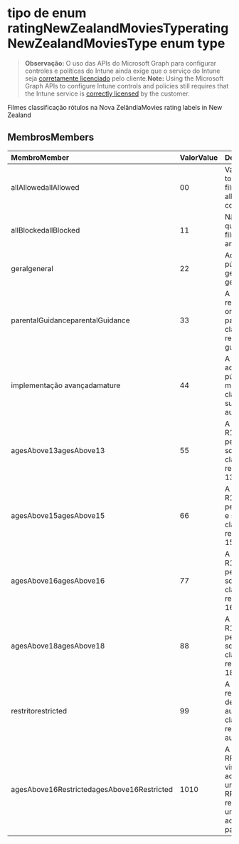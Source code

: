 # <a name="ratingnewzealandmoviestype-enum-type"></a><span data-ttu-id="d2282-101">tipo de enum ratingNewZealandMoviesType</span><span class="sxs-lookup"><span data-stu-id="d2282-101">ratingNewZealandMoviesType enum type</span></span>

> <span data-ttu-id="d2282-102">**Observação:** O uso das APIs do Microsoft Graph para configurar controles e políticas do Intune ainda exige que o serviço do Intune seja [corretamente licenciado](https://go.microsoft.com/fwlink/?linkid=839381) pelo cliente.</span><span class="sxs-lookup"><span data-stu-id="d2282-102">**Note:** Using the Microsoft Graph APIs to configure Intune controls and policies still requires that the Intune service is [correctly licensed](https://go.microsoft.com/fwlink/?linkid=839381) by the customer.</span></span>

<span data-ttu-id="d2282-103">Filmes classificação rótulos na Nova Zelândia</span><span class="sxs-lookup"><span data-stu-id="d2282-103">Movies rating labels in New Zealand</span></span>
## <a name="members"></a><span data-ttu-id="d2282-104">Membros</span><span class="sxs-lookup"><span data-stu-id="d2282-104">Members</span></span>
|<span data-ttu-id="d2282-105">Membro</span><span class="sxs-lookup"><span data-stu-id="d2282-105">Member</span></span>|<span data-ttu-id="d2282-106">Valor</span><span class="sxs-lookup"><span data-stu-id="d2282-106">Value</span></span>|<span data-ttu-id="d2282-107">Descrição</span><span class="sxs-lookup"><span data-stu-id="d2282-107">Description</span></span>|
|:---|:---|:---|
|<span data-ttu-id="d2282-108">allAllowed</span><span class="sxs-lookup"><span data-stu-id="d2282-108">allAllowed</span></span>|<span data-ttu-id="d2282-109">0</span><span class="sxs-lookup"><span data-stu-id="d2282-109">0</span></span>|<span data-ttu-id="d2282-110">Valor padrão, permitir todo o conteúdo de filmes</span><span class="sxs-lookup"><span data-stu-id="d2282-110">Default value, allow all movies content</span></span>|
|<span data-ttu-id="d2282-111">allBlocked</span><span class="sxs-lookup"><span data-stu-id="d2282-111">allBlocked</span></span>|<span data-ttu-id="d2282-112">1</span><span class="sxs-lookup"><span data-stu-id="d2282-112">1</span></span>|<span data-ttu-id="d2282-113">Não permitir que qualquer conteúdo filmes</span><span class="sxs-lookup"><span data-stu-id="d2282-113">Do not allow any movies content</span></span>|
|<span data-ttu-id="d2282-114">geral</span><span class="sxs-lookup"><span data-stu-id="d2282-114">general</span></span>|<span data-ttu-id="d2282-115">2</span><span class="sxs-lookup"><span data-stu-id="d2282-115">2</span></span>|<span data-ttu-id="d2282-116">Adequado para o público em geral</span><span class="sxs-lookup"><span data-stu-id="d2282-116">Suitable for general audience</span></span>|
|<span data-ttu-id="d2282-117">parentalGuidance</span><span class="sxs-lookup"><span data-stu-id="d2282-117">parentalGuidance</span></span>|<span data-ttu-id="d2282-118">3</span><span class="sxs-lookup"><span data-stu-id="d2282-118">3</span></span>|<span data-ttu-id="d2282-119">A classificação PG recomenda a orientação dos pais</span><span class="sxs-lookup"><span data-stu-id="d2282-119">The PG classification recommends parental guidance</span></span>|
|<span data-ttu-id="d2282-120">implementação avançada</span><span class="sxs-lookup"><span data-stu-id="d2282-120">mature</span></span>|<span data-ttu-id="d2282-121">4</span><span class="sxs-lookup"><span data-stu-id="d2282-121">4</span></span>|<span data-ttu-id="d2282-122">A classificação M é adequada para o público adulto mais</span><span class="sxs-lookup"><span data-stu-id="d2282-122">The M classification is suitable for mature audience</span></span>|
|<span data-ttu-id="d2282-123">agesAbove13</span><span class="sxs-lookup"><span data-stu-id="d2282-123">agesAbove13</span></span>|<span data-ttu-id="d2282-124">5</span><span class="sxs-lookup"><span data-stu-id="d2282-124">5</span></span>|<span data-ttu-id="d2282-125">A classificação de R13 é restrita a pessoas 13 anos e sobre</span><span class="sxs-lookup"><span data-stu-id="d2282-125">The R13 classification is restricted to persons 13 years and over</span></span>|
|<span data-ttu-id="d2282-126">agesAbove15</span><span class="sxs-lookup"><span data-stu-id="d2282-126">agesAbove15</span></span>|<span data-ttu-id="d2282-127">6</span><span class="sxs-lookup"><span data-stu-id="d2282-127">6</span></span>|<span data-ttu-id="d2282-128">A classificação de R15 é restrita a pessoas quinze anos e sobre</span><span class="sxs-lookup"><span data-stu-id="d2282-128">The R15 classification is restricted to persons 15 years and over</span></span>|
|<span data-ttu-id="d2282-129">agesAbove16</span><span class="sxs-lookup"><span data-stu-id="d2282-129">agesAbove16</span></span>|<span data-ttu-id="d2282-130">7</span><span class="sxs-lookup"><span data-stu-id="d2282-130">7</span></span>|<span data-ttu-id="d2282-131">A classificação de R16 é restrita a pessoas 16 anos e sobre</span><span class="sxs-lookup"><span data-stu-id="d2282-131">The R16 classification is restricted to persons 16 years and over</span></span>|
|<span data-ttu-id="d2282-132">agesAbove18</span><span class="sxs-lookup"><span data-stu-id="d2282-132">agesAbove18</span></span>|<span data-ttu-id="d2282-133">8</span><span class="sxs-lookup"><span data-stu-id="d2282-133">8</span></span>|<span data-ttu-id="d2282-134">A classificação de R18 é restrita a pessoas 18 anos e sobre</span><span class="sxs-lookup"><span data-stu-id="d2282-134">The R18 classification is restricted to persons 18 years and over</span></span>|
|<span data-ttu-id="d2282-135">restrito</span><span class="sxs-lookup"><span data-stu-id="d2282-135">restricted</span></span>|<span data-ttu-id="d2282-136">9</span><span class="sxs-lookup"><span data-stu-id="d2282-136">9</span></span>|<span data-ttu-id="d2282-137">A classificação R é restrita a uma determinada audiência</span><span class="sxs-lookup"><span data-stu-id="d2282-137">The R classification is restricted to a certain audience</span></span>|
|<span data-ttu-id="d2282-138">agesAbove16Restricted</span><span class="sxs-lookup"><span data-stu-id="d2282-138">agesAbove16Restricted</span></span>|<span data-ttu-id="d2282-139">10</span><span class="sxs-lookup"><span data-stu-id="d2282-139">10</span></span>|<span data-ttu-id="d2282-140">A classificação de RP16 requer visualizadores em 16 acompanhados por um pai ou adulto</span><span class="sxs-lookup"><span data-stu-id="d2282-140">The RP16 classification requires viewers under 16 accompanied by a parent or an adult</span></span>|



